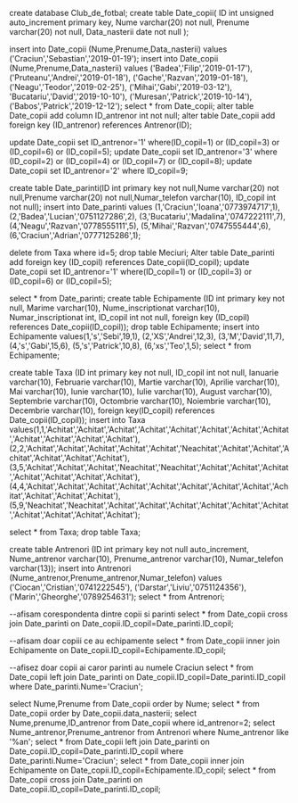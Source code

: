 create database Club_de_fotbal;
create table Date_copii(
ID int unsigned auto_increment primary key,
Nume varchar(20) not null,
Prenume varchar(20) not null,
Data_nasterii date not null
);

insert into Date_copii (Nume,Prenume,Data_nasterii) values ('Craciun','Sebastian','2019-01-19');
insert into Date_copii (Nume,Prenume,Data_nasterii) values 
('Badea','Filip','2019-01-17'),
('Pruteanu','Andrei','2019-01-18'),
('Gache','Razvan','2019-01-18'),
('Neagu','Teodor','2019-02-25'),
('Mihai','Gabi','2019-03-12'),
'Bucatariu','David','2019-10-10'),
('Muresan','Patrick','2019-10-14'),
('Babos','Patrick','2019-12-12');
select * from Date_copii;
alter table Date_copii add column ID_antrenor int not null;
alter table Date_copii add foreign key (ID_antrenor) references Antrenor(ID);


update Date_copii set ID_antrenor='1' where(ID_copil=1) or (ID_copil=3) or (ID_copil=6) or (ID_copil=5);
update Date_copii set ID_antrenor='3' where (ID_copil=2) or (ID_copil=4) or (ID_copil=7) or (ID_copil=8);
update Date_copii set ID_antrenor='2' where ID_copil=9;


create table Date_parinti(ID int primary key not null,Nume varchar(20) not null,Prenume varchar(20) not null,Numar_telefon varchar(10),
ID_copil int not null);
insert into Date_parinti values
(1,'Craciun','Ioana','0773974717',1),
(2,'Badea','Lucian','0751127286',2),
(3,'Bucatariu','Madalina','0747222111',7),
(4,'Neagu','Razvan','0778555111',5),
(5,'Mihai','Razvan','0747555444',6),
(6,'Craciun','Adrian','0777125286',1);

delete from Taxa where id=5;
drop table Meciuri;
Alter table Date_parinti add foreign key (ID_copil) references Date_copii(ID_copil);
update Date_copii set ID_antrenor='1' where(ID_copil=1) or (ID_copil=3) or (ID_copil=6) or (ID_copil=5);


select * from Date_parinti;
create table Echipamente
(ID int primary key not null,
Marime varchar(10),
Nume_inscriptionat varchar(10),
Numar_inscriptionat int,
ID_copil int not null,
foreign key (ID_copil) references Date_copii(ID_copil));
drop table Echipamente;
insert into Echipamente
 values(1,'s','Sebi',19,1),
 (2,'XS','Andrei',12,3),
 (3,'M','David',11,7),
 (4,'s','Gabi',15,6),
 (5,'s','Patrick',10,8),
 (6,'xs','Teo',1,5);
select * from Echipamente;



create table Taxa
(ID int primary key not null,
ID_copil int not null,
Ianuarie varchar(10),
Februarie varchar(10),
Martie varchar(10),
Aprilie varchar(10),
Mai varchar(10),
Iunie varchar(10),
Iulie varchar(10),
August varchar(10),
Septembrie varchar(10),
Octombrie varchar(10),
Noiembrie varchar(10),
Decembrie varchar(10),
foreign key(ID_copil) references Date_copii(ID_copil));
insert into Taxa 
values(1,1,'Achitat','Achitat','Achitat','Achitat','Achitat','Achitat','Achitat','Achitat','Achitat','Achitat','Achitat','Achitat'),
(2,2,'Achitat','Achitat','Achitat','Achitat','Achitat','Neachitat','Achitat','Achitat','Achitat','Achitat','Achitat','Achitat'),
(3,5,'Achitat','Achitat','Achitat','Neachitat','Neachitat','Achitat','Achitat','Achitat','Achitat','Achitat','Achitat','Achitat'),
(4,4,'Achitat','Achitat','Achitat','Achitat','Achitat','Achitat','Achitat','Achitat','Achitat','Achitat','Achitat','Achitat'),
(5,9,'Neachitat','Neachitat','Achitat','Achitat','Achitat','Achitat','Achitat','Achitat','Achitat','Achitat','Achitat','Achitat');


select * from Taxa;
drop table Taxa;

create table Antrenori
(ID int primary key not null auto_increment,
Nume_antrenor varchar(10),
Prenume_antrenor varchar(10),
Numar_telefon varchar(13));
insert into Antrenori (Nume_antrenor,Prenume_antrenor,Numar_telefon) 
values ('Ciocan','Cristian','0741222545'),
('Darstar','Liviu','0751124356'),
('Marin','Gheorghe','0789254631');
select * from Antrenori;


--afisam corespondenta dintre copii si parinti
select * from Date_copii cross join Date_parinti on Date_copii.ID_copil=Date_parinti.ID_copil;

--afisam doar copiii ce au echipamente
select * from Date_copii inner join Echipamente on Date_copii.ID_copil=Echipamente.ID_copil;

--afisez doar copii ai caror parinti au numele Craciun
select * from Date_copii left join Date_parinti on Date_copii.ID_copil=Date_parinti.ID_copil where Date_parinti.Nume='Craciun';

select Nume,Prenume from Date_copii order by Nume;
select * from Date_copii order by Date_copii.data_nasterii;
select Nume,prenume,ID_antrenor from Date_copii where id_antrenor=2;
select Nume_antrenor,Prenume_antrenor from Antrenori where Nume_antrenor like '%an';
select * from Date_copii left join Date_parinti on Date_copii.ID_copil=Date_parinti.ID_copil where Date_parinti.Nume='Craciun';
select * from Date_copii inner join Echipamente on Date_copii.ID_copil=Echipamente.ID_copil;
select * from Date_copii cross join Date_parinti on Date_copii.ID_copil=Date_parinti.ID_copil;

